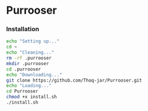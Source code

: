 # Purrooser

### Installation
```bash
echo "Setting up..."
cd ~
echo "Cleaning..."
rm -rf .purrooser
mkdir .purrooser
cd .purrooser
echo "Downloading..."
git clone https://github.com/Thoq-jar/Purrooser.git
echo "Loading..."
cd Purrooser
chmod +x install.sh
./install.sh
```